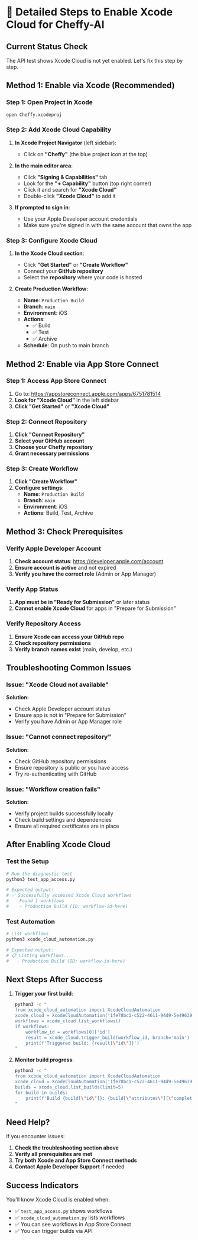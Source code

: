 # 🔧 Detailed Steps to Enable Xcode Cloud for Cheffy-AI

## **Current Status Check**
The API test shows Xcode Cloud is not yet enabled. Let's fix this step by step.

## **Method 1: Enable via Xcode (Recommended)**

### **Step 1: Open Project in Xcode**
```bash
open Cheffy.xcodeproj
```

### **Step 2: Add Xcode Cloud Capability**
1. **In Xcode Project Navigator** (left sidebar):
   - Click on **"Cheffy"** (the blue project icon at the top)
   
2. **In the main editor area**:
   - Click **"Signing & Capabilities"** tab
   - Look for the **"+ Capability"** button (top right corner)
   - Click it and search for **"Xcode Cloud"**
   - Double-click **"Xcode Cloud"** to add it

3. **If prompted to sign in**:
   - Use your Apple Developer account credentials
   - Make sure you're signed in with the same account that owns the app

### **Step 3: Configure Xcode Cloud**
1. **In the Xcode Cloud section**:
   - Click **"Get Started"** or **"Create Workflow"**
   - Connect your **GitHub repository**
   - Select the **repository** where your code is hosted

2. **Create Production Workflow**:
   - **Name**: `Production Build`
   - **Branch**: `main`
   - **Environment**: iOS
   - **Actions**: 
     - ✅ Build
     - ✅ Test
     - ✅ Archive
   - **Schedule**: On push to main branch

## **Method 2: Enable via App Store Connect**

### **Step 1: Access App Store Connect**
1. Go to: https://appstoreconnect.apple.com/apps/6751781514
2. **Look for "Xcode Cloud"** in the left sidebar
3. **Click "Get Started"** or **"Xcode Cloud"**

### **Step 2: Connect Repository**
1. **Click "Connect Repository"**
2. **Select your GitHub account**
3. **Choose your Cheffy repository**
4. **Grant necessary permissions**

### **Step 3: Create Workflow**
1. **Click "Create Workflow"**
2. **Configure settings**:
   - **Name**: `Production Build`
   - **Branch**: `main`
   - **Environment**: iOS
   - **Actions**: Build, Test, Archive

## **Method 3: Check Prerequisites**

### **Verify Apple Developer Account**
1. **Check account status**: https://developer.apple.com/account
2. **Ensure account is active** and not expired
3. **Verify you have the correct role** (Admin or App Manager)

### **Verify App Status**
1. **App must be in "Ready for Submission"** or later status
2. **Cannot enable Xcode Cloud** for apps in "Prepare for Submission"

### **Verify Repository Access**
1. **Ensure Xcode can access your GitHub repo**
2. **Check repository permissions**
3. **Verify branch names exist** (main, develop, etc.)

## **Troubleshooting Common Issues**

### **Issue: "Xcode Cloud not available"**
**Solution:**
- Check Apple Developer account status
- Ensure app is not in "Prepare for Submission"
- Verify you have Admin or App Manager role

### **Issue: "Cannot connect repository"**
**Solution:**
- Check GitHub repository permissions
- Ensure repository is public or you have access
- Try re-authenticating with GitHub

### **Issue: "Workflow creation fails"**
**Solution:**
- Verify project builds successfully locally
- Check build settings and dependencies
- Ensure all required certificates are in place

## **After Enabling Xcode Cloud**

### **Test the Setup**
```bash
# Run the diagnostic test
python3 test_app_access.py

# Expected output:
# ✅ Successfully accessed Xcode Cloud workflows
#    Found 1 workflows
#    - Production Build (ID: workflow-id-here)
```

### **Test Automation**
```bash
# List workflows
python3 xcode_cloud_automation.py

# Expected output:
# 📋 Listing workflows...
#   - Production Build (ID: workflow-id-here)
```

## **Next Steps After Success**

1. **Trigger your first build**:
   ```bash
   python3 -c "
   from xcode_cloud_automation import XcodeCloudAutomation
   xcode_cloud = XcodeCloudAutomation('1fe78bc1-c522-4611-94d9-5e49639f876e', 'PZZU8CMTA6', 'AuthKey_PZZU8CMTA6.p8', '6751781514')
   workflows = xcode_cloud.list_workflows()
   if workflows:
       workflow_id = workflows[0]['id']
       result = xcode_cloud.trigger_build(workflow_id, branch='main')
       print(f'Triggered build: {result[\"id\"]}')
   "
   ```

2. **Monitor build progress**:
   ```bash
   python3 -c "
   from xcode_cloud_automation import XcodeCloudAutomation
   xcode_cloud = XcodeCloudAutomation('1fe78bc1-c522-4611-94d9-5e49639f876e', 'PZZU8CMTA6', 'AuthKey_PZZU8CMTA6.p8', '6751781514')
   builds = xcode_cloud.list_builds(limit=5)
   for build in builds:
       print(f'Build {build[\"id\"]}: {build[\"attributes\"][\"completionStatus\"]}')
   "
   ```

## **Need Help?**

If you encounter issues:
1. **Check the troubleshooting section above**
2. **Verify all prerequisites are met**
3. **Try both Xcode and App Store Connect methods**
4. **Contact Apple Developer Support** if needed

## **Success Indicators**

You'll know Xcode Cloud is enabled when:
- ✅ `test_app_access.py` shows workflows
- ✅ `xcode_cloud_automation.py` lists workflows
- ✅ You can see workflows in App Store Connect
- ✅ You can trigger builds via API
